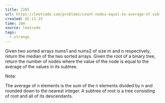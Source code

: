 ```yaml
---
title: 2265
url: https://leetcode.com/problems/count-nodes-equal-to-average-of-subtree/description/?envType=daily-question&envId=2023-11-02
created: 02-11-23
time: 18m
source: leetcode
tags:
  - strange
---
```


Given two sorted arrays nums1 and nums2 of size m and n respectively, return the median of the two sorted arrays.
Given the root of a binary tree, return the number of nodes where the value of the node is equal to the average of the values in its subtree.

Note:

The average of n elements is the sum of the n elements divided by n and rounded down to the nearest integer.
A subtree of root is a tree consisting of root and all of its descendants.
